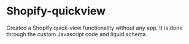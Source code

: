# Shopify-quickview
Created a Shopify quick-view functionality without any app.  It is done through the custom Javascript code and liquid schema. 
